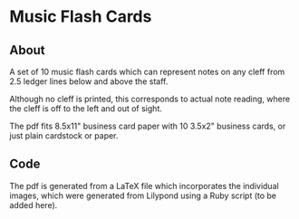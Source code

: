 
# Music Flash Cards #

## About ##

A set of 10 music flash cards which can represent notes on any cleff from 2.5
ledger lines below and above the staff. 

Although no cleff is printed, this corresponds to actual note reading, where the
cleff is off to the left and out of sight.

The pdf fits 8.5x11" business card paper with 10 3.5x2" business cards, or just
plain cardstock or paper.


## Code ##

The pdf is generated from a LaTeX file which incorporates the individual images,
which were generated from Lilypond using a Ruby script (to be added here).



